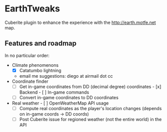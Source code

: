 # EarthTweaks

Cuberite plugin to enhance the experience with the http://earth.motfe.net map.

## Features and roadmap
In no particular order:

- Climate phenomenons
  	- [x] Catatumbo lightning
	- email me suggestions: diego at airmail dot cc
- Coordinate finder
  	- [ ] Get in-game coordinates from DD (decimal degree) coordinates
	      - [x] Backend
	      - [ ] In-game commands
	- [ ] Convert in-game coordinates to DD coordinates
- Real weather
        - [ ] OpenWeatherMap API usage
	- [ ] Compute real coordinates as the player's location changes (depends on in-game coords -> DD coords)
	- [ ] Post Cuberite issue for regioned weather (not the entire world) in the API 